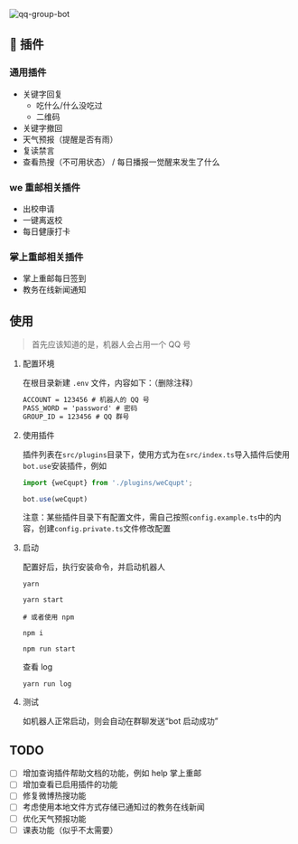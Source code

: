 ![qq-group-bot](https://socialify.git.ci/Cansiny0320/qq-group-bot/image?description=1&descriptionEditable=%F0%9F%A4%96%20%E4%B8%80%E6%AC%BE%E6%8F%92%E4%BB%B6%E5%8C%96%E7%9A%84%20qq%20%E7%BE%A4%E6%9C%BA%E5%99%A8%E4%BA%BA%20%E4%B8%BB%E8%A6%81%E7%94%A8%E4%BA%8E%E9%87%8D%E5%BA%86%E9%82%AE%E7%94%B5%E5%A4%A7%E5%AD%A6(CQUPT)&font=Inter&logo=https%3A%2F%2Fcansiny.oss-cn-shanghai.aliyuncs.com%2Fimages%2F%25E6%259C%25BA%25E5%2599%25A8%25E4%25BA%25BA.png&owner=1&pattern=Charlie%20Brown&stargazers=1&theme=Light)

## 🎉 插件

### 通用插件

- 关键字回复
  - 吃什么/什么没吃过
  - 二维码
- 关键字撤回
- 天气预报（提醒是否有雨）
- 复读禁言
- 查看热搜（不可用状态） / 每日播报一觉醒来发生了什么

### we 重邮相关插件

- 出校申请
- 一键离返校
- 每日健康打卡

### 掌上重邮相关插件

- 掌上重邮每日签到
- 教务在线新闻通知

## 使用

> 首先应该知道的是，机器人会占用一个 QQ 号

1. 配置环境
   
   在根目录新建 `.env` 文件，内容如下：（删除注释）

   ```tex
   ACCOUNT = 123456 # 机器人的 QQ 号
   PASS_WORD = 'password' # 密码
   GROUP_ID = 123456 # QQ 群号
   ```

2. 使用插件

   插件列表在`src/plugins`目录下，使用方式为在`src/index.ts`导入插件后使用`bot.use`安装插件，例如

   ```ts
   import {weCqupt} from './plugins/weCqupt';

   bot.use(weCqupt)
   ```
   注意：某些插件目录下有配置文件，需自己按照`config.example.ts`中的内容，创建`config.private.ts`文件修改配置

3. 启动
   
   配置好后，执行安装命令，并启动机器人

   ```shell
   yarn

   yarn start

   # 或者使用 npm

   npm i

   npm run start
   ```

   查看 log

   ```shell
   yarn run log
   ```

4. 测试
   
   如机器人正常启动，则会自动在群聊发送“bot 启动成功”

## TODO

- [ ] 增加查询插件帮助文档的功能，例如 help 掌上重邮
- [ ] 增加查看已启用插件的功能
- [ ] 修复微博热搜功能
- [ ] 考虑使用本地文件方式存储已通知过的教务在线新闻
- [ ] 优化天气预报功能
- [ ] 课表功能（似乎不太需要）